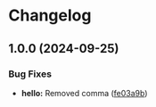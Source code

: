 # Changelog

## 1.0.0 (2024-09-25)


### Bug Fixes

* **hello:** Removed comma ([fe03a9b](https://github.com/Pistahh/test-rp/commit/fe03a9b763980fe864e343075b1c9df3f81262fe))
